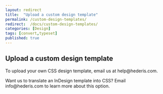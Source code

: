 ```yaml
---
layout: redirect
title:  "Upload a custom design template"
permalink: /custom-design-templates/
redirect:  /docs/custom-design-templates/
categories: [Design]
tags: [convert,typeset]
published: true
---
```


<section data-type="chapter" class="hsecchapter" data-hederis-type="hsecchapter" id="custom-design-templates" data-pi-attrs="id: custom-design-templates; data-tags: convert,typeset;" role="doc-chapter" data-tags="convert,typeset" data-author-name=" " data-book-title=" " title="Upload a custom design template"><h1 data-hederis-type="hblkchaptitle" class="hblkchaptitle" id="pljnnv2CD">Upload a custom design template</h1><p class="hblkp" data-hederis-type="hblkp" id="p1W5KQMVX">To upload your own CSS design template, email us at help@hederis.com.</p><p class="hblkp" data-hederis-type="hblkp" id="pYSKAhMz5">Want us to translate an InDesign template into CSS? Email info@hederis.com to learn more about this option.</p></section>